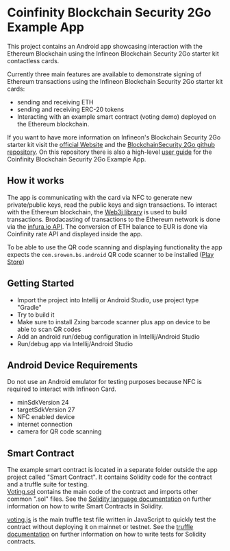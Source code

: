 Coinfinity Blockchain Security 2Go Example App
===

This project contains an Android app showcasing interaction with the Ethereum Blockchain using 
the Infineon Blockchain Security 2Go starter kit contactless cards.

Currently three main features are available to demonstrate signing of Ethereum transactions 
using the Infineon Blockchain Security 2Go starter kit cards:  
- sending and receiving ETH
- sending and receiving ERC-20 tokens
- Interacting with an example smart contract (voting demo) deployed on the Ethereum blockchain.  

If you want to have more information on Infineon's Blockchain Security 2Go starter kit visit the [official Website](https://www.infineon.com/blockchain) and the [BlockchainSecurity 2Go github repository](https://github.com/Infineon/blockchain). On this repository there is also a high-level [user guide](https://github.com/Infineon/blockchain/android/Android_Demo_UserGuide) for the Coinfinity Blockchain Security 2Go Example App.

How it works
---

The app is communicating with the card via NFC to generate new private/public keys, 
read the public keys and sign transactions. To interact with the Ethereum blockchain, 
the [Web3j library](https://github.com/web3j/web3j) is used to build transactions. 
Brodacasting of transactions to the Ethereum network is done via the 
[infura.io API](https://infura.io/docs).
The conversion of ETH balance to EUR is done via Coinfinity rate API and displayed 
inside the app.

To be able to use the QR code scanning and displaying functionality the app expects the 
`com.srowen.bs.android` QR code scanner to be installed ([Play Store](https://play.google.com/store/apps/details?id=com.srowen.bs.android))   

Getting Started
---

- Import the project into Intellij or Android Studio, use project type "Gradle"
- Try to build it
- Make sure to install Zxing barcode scanner plus app on device to be able to scan QR codes
- Add an android run/debug configuration in Intellij/Android Studio
- Run/debug app via Intellij/Android Studio
  

Android Device Requirements
---

Do not use an Android emulator for testing purposes because NFC is required to interact with Infineon Card.
- minSdkVersion 24  
- targetSdkVersion 27  
- NFC enabled device
- internet connection
- camera for QR code scanning

Smart Contract
---

The example smart contract is located in a separate folder outside the app project called 
"Smart Contract". It contains Solidity code for the contract and a truffle suite for testing.  
[Voting.sol](Smart%20Contract/contracts/Voting.sol) contains the main code of the contract 
and imports other common ".sol" files. See the [Solidity language documentation](https://solidity.readthedocs.io/en/latest/) 
on further information on how to write Smart Contracts in Solidity.

[voting.js](Smart%20Contract/test/voting.js) is the main truffle test file written in JavaScript to quickly test the contract 
without deploying it on mainnet or testnet. See the [truffle documentation](https://truffleframework.com/docs/)
on further information on how to write tests for Solidity contracts.
